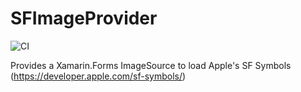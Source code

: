 # SFImageProvider

![CI](https://github.com/ddomengeaux/SFSymbolsImageProvider/actions/workflows/ci.yml/badge.svg)

Provides a Xamarin.Forms ImageSource to load Apple's SF Symbols (<https://developer.apple.com/sf-symbols/>)
